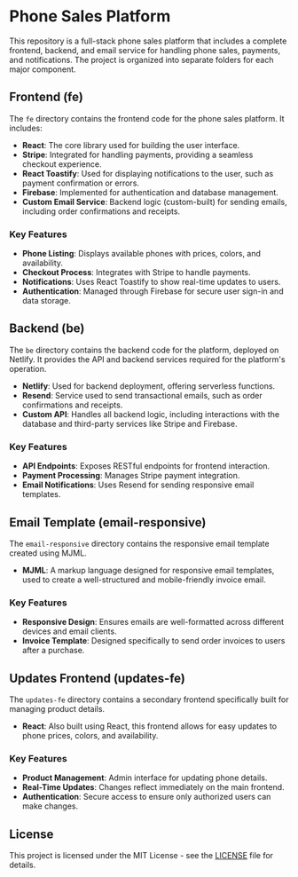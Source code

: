 
# Phone Sales Platform

This repository is a full-stack phone sales platform that includes a complete frontend, backend, and email service for handling phone sales, payments, and notifications. The project is organized into separate folders for each major component.

## Frontend (fe)

The `fe` directory contains the frontend code for the phone sales platform. It includes:

- **React**: The core library used for building the user interface.
- **Stripe**: Integrated for handling payments, providing a seamless checkout experience.
- **React Toastify**: Used for displaying notifications to the user, such as payment confirmation or errors.
- **Firebase**: Implemented for authentication and database management.
- **Custom Email Service**: Backend logic (custom-built) for sending emails, including order confirmations and receipts.

### Key Features

- **Phone Listing**: Displays available phones with prices, colors, and availability.
- **Checkout Process**: Integrates with Stripe to handle payments.
- **Notifications**: Uses React Toastify to show real-time updates to users.
- **Authentication**: Managed through Firebase for secure user sign-in and data storage.

## Backend (be)

The `be` directory contains the backend code for the platform, deployed on Netlify. It provides the API and backend services required for the platform's operation.

- **Netlify**: Used for backend deployment, offering serverless functions.
- **Resend**: Service used to send transactional emails, such as order confirmations and receipts.
- **Custom API**: Handles all backend logic, including interactions with the database and third-party services like Stripe and Firebase.

### Key Features

- **API Endpoints**: Exposes RESTful endpoints for frontend interaction.
- **Payment Processing**: Manages Stripe payment integration.
- **Email Notifications**: Uses Resend for sending responsive email templates.

## Email Template (email-responsive)

The `email-responsive` directory contains the responsive email template created using MJML.

- **MJML**: A markup language designed for responsive email templates, used to create a well-structured and mobile-friendly invoice email.

### Key Features

- **Responsive Design**: Ensures emails are well-formatted across different devices and email clients.
- **Invoice Template**: Designed specifically to send order invoices to users after a purchase.

## Updates Frontend (updates-fe)

The `updates-fe` directory contains a secondary frontend specifically built for managing product details.

- **React**: Also built using React, this frontend allows for easy updates to phone prices, colors, and availability.

### Key Features

- **Product Management**: Admin interface for updating phone details.
- **Real-Time Updates**: Changes reflect immediately on the main frontend.
- **Authentication**: Secure access to ensure only authorized users can make changes.

## License

This project is licensed under the MIT License - see the [LICENSE](LICENSE) file for details.
